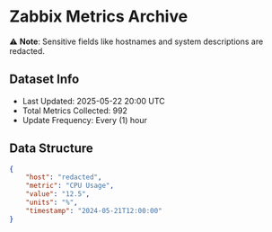 # Zabbix Metrics Archive

⚠️ **Note**: Sensitive fields like hostnames and system descriptions are redacted.

## Dataset Info
- Last Updated: 2025-05-22 20:00 UTC
- Total Metrics Collected: 992
- Update Frequency: Every (1) hour

## Data Structure
```json
{
    "host": "redacted",
    "metric": "CPU Usage",
    "value": "12.5",
    "units": "%",
    "timestamp": "2024-05-21T12:00:00"
}
```
